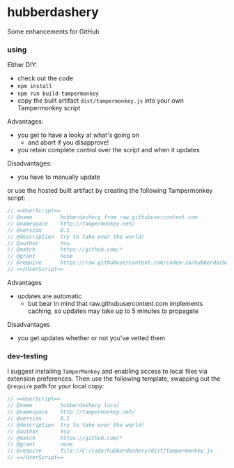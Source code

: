 # hubberdashery
Some enhancements for GitHub

### using
Either DIY:
- check out the code
- `npm install`
- `npm run build-tampermonkey`
- copy the built artifact `dist/tampermonkey.js` into your own Tampermonkey script

Advantages:
- you get to have a looky at what's going on
  - and abort if you disapprove!
- you retain complete control over the script and when it updates

Disadvantages:
- you have to manually update

or use the hosted built artifact by creating the following Tampermonkey script:

```javascript
// ==UserScript==
// @name         hubberdashery from raw.githubusercontent.com
// @namespace    http://tampermonkey.net/
// @version      0.1
// @description  try to take over the world!
// @author       You
// @match        https://github.com/*
// @grant        none
// @require      https://raw.githubusercontent.com/codeo-za/hubberdashery/master/dist/tampermonkey.js
// ==/UserScript==
```

Advantages
- updates are automatic
  - but bear in mind that raw.githubusercontent.com implements caching, so updates may take up to 5 minutes to propagate

Disadvantages
- you get updates whether or not you've vetted them


### dev-testing
I suggest installing `TamperMonkey` and enabling access to local files via extension preferences. Then use the following template, swapping out the `@require` path for your local copy:

```javascript
// ==UserScript==
// @name         hubberdashery local
// @namespace    http://tampermonkey.net/
// @version      0.1
// @description  try to take over the world!
// @author       You
// @match        https://github.com/*
// @grant        none
// @require      file://C:/code/hubberdashery/dist/tampermonkey.js
// ==/UserScript==
```